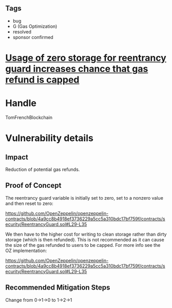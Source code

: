 ## Tags

- bug
- G (Gas Optimization)
- resolved
- sponsor confirmed

# [Usage of zero storage for reentrancy guard increases chance that gas refund is capped](https://github.com/code-423n4/2022-01-xdefi-findings/issues/1) 

# Handle

TomFrenchBlockchain


# Vulnerability details

## Impact

Reduction of potential gas refunds.

## Proof of Concept

The reentrancy guard variable is initially set to zero, set to a nonzero value and then reset to zero:

https://github.com/OpenZeppelin/openzeppelin-contracts/blob/4a9cc8b4918ef3736229a5cc5a310bdc17bf759f/contracts/security/ReentrancyGuard.sol#L29-L35

We then have to the higher cost for writing to clean storage rather than dirty storage (which is then refunded). This is not recommended as it can cause the size of the gas refunded to users to be capped. For more info see the OZ implementation:

https://github.com/OpenZeppelin/openzeppelin-contracts/blob/4a9cc8b4918ef3736229a5cc5a310bdc17bf759f/contracts/security/ReentrancyGuard.sol#L29-L35

## Recommended Mitigation Steps

Change from 0->1->0 to 1->2->1

